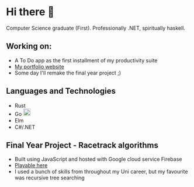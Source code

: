 # Hi there 👋
Computer Science graduate (First). Professionally .NET, spiritually haskell.

## Working on:
- A To Do app as the first installment of my productivity suite
- [My portfolio website][1]
- Some day I'll remake the final year project ;)

## Languages and Technologies
- Rust <img width="15" height="15" src="https://cdn.jsdelivr.net/gh/devicons/devicon@latest/icons/rust/rust-original.svg" />
- Go <img width="20" height="20" src="https://cdn.jsdelivr.net/gh/devicons/devicon@latest/icons/go/go-original-wordmark.svg" />
- Elm <img width="15" height="15" src="https://cdn.jsdelivr.net/gh/devicons/devicon/icons/elm/elm-original.svg" />
- C#/.NET <img width="15" height="15" src="https://cdn.jsdelivr.net/gh/devicons/devicon/icons/dotnetcore/dotnetcore-original.svg" />

## Final Year Project - Racetrack algorithms

- Built using JavaScript and hosted with Google cloud service Firebase
- [Playable here][2]
- I used a bunch of skills from throughout my Uni career, but my favourite was recursive tree searching


<!--
**BarneyCampbell/barneycampbell** is a ✨ _special_ ✨ repository because its `README.md` (this file) appears on your GitHub profile.

Here are some ideas to get you started:

- 🔭 I’m currently working on ...
- 🌱 I’m currently learning ...
- 👯 I’m looking to collaborate on ...
- 🤔 I’m looking for help with ...
- 💬 Ask me about ...
- 📫 How to reach me: ...
- 😄 Pronouns: ...
- ⚡ Fun fact: ...
-->
<!-- [![Top Langs](https://github-readme-stats.vercel.app/api/top-langs/?username=barneycampbell&layout=compact&size_weight=0.5&count_weight=0.5)](https://github.com/anuraghazra/github-readme-stats) -->

[1]: https://barneycampbell.github.io
[2]: https://racetrack-94772.web.app/

